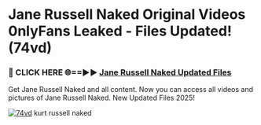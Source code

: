 # Jane Russell Naked Original Videos 0nlyFans Leaked - Files Updated! (74vd)

<h3>🔴 CLICK HERE 🌐==►► <a href="https://tinyurl.com/yckcrads" rel="nofollow">Jane Russell Naked Updated Files</a></h3>

Get Jane Russell Naked and all content. Now you can access all videos and pictures of Jane Russell Naked. New Updated Files 2025!

[![74vd](https://i.imgur.com/hpKpOFt.gif)](https://tinyurl.com/yckcrads)
kurt russell naked